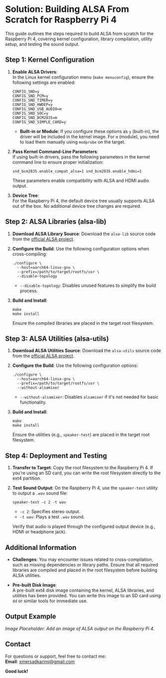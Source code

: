 # Solution: Building ALSA From Scratch for Raspberry Pi 4

This guide outlines the steps required to build ALSA from scratch for the Raspberry Pi 4, covering kernel configuration, library compilation, utility setup, and testing the sound output.


## Step 1: Kernel Configuration

1. **Enable ALSA Drivers**:  
   In the Linux kernel configuration menu (`make menuconfig`), ensure the following settings are enabled:

   ```
   CONFIG_SND=y
   CONFIG_SND_PCM=y
   CONFIG_SND_TIMER=y
   CONFIG_SND_HWDEP=y
   CONFIG_SND_USB_AUDIO=m
   CONFIG_SND_SOC=y
   CONFIG_SND_BCM2835=m
   CONFIG_SND_SIMPLE_CARD=y
   ```

   - **Built-in or Module**: If you configure these options as `y` (built-in), the driver will be included in the kernel image. For `m` (module), you need to load them manually using `modprobe` on the target.

2. **Pass Kernel Command-Line Parameters**:  
   If using built-in drivers, pass the following parameters in the kernel command line to ensure proper initialization:

   ```
   snd_bcm2835.enable_compat_alsa=1 snd_bcm2835.enable_hdmi=1
   ```

   These parameters enable compatibility with ALSA and HDMI audio output.

3. **Device Tree**:  
   For the Raspberry Pi 4, the default device tree usually supports ALSA out of the box. No additional device tree changes are required.


## Step 2: ALSA Libraries (alsa-lib)

1. **Download ALSA Library Source**:
   Download the `alsa-lib` source code from the [official ALSA project](https://alsa-project.org).

2. **Configure the Build**:
   Use the following configuration options when cross-compiling:

   ```
   ./configure \
     --host=aarch64-linux-gnu \
     --prefix=/path/to/target/rootfs/usr \
     --disable-topology
   ```

   - `--disable-topology`: Disables unused features to simplify the build process.

3. **Build and Install**:
   ```
   make
   make install
   ```

   Ensure the compiled libraries are placed in the target root filesystem.


## Step 3: ALSA Utilities (alsa-utils)

1. **Download ALSA Utilities Source**:
   Download the `alsa-utils` source code from the [official ALSA project](https://alsa-project.org).

2. **Configure the Build**:
   Use the following configuration options:

   ```
   ./configure \
     --host=aarch64-linux-gnu \
     --prefix=/path/to/target/rootfs/usr \
     --without-alsamixer
   ```

   - `--without-alsamixer`: Disables `alsamixer` if it's not needed for basic functionality.

3. **Build and Install**:
   ```
   make
   make install
   ```

   Ensure the utilities (e.g., `speaker-test`) are placed in the target root filesystem.


## Step 4: Deployment and Testing

1. **Transfer to Target**:
   Copy the root filesystem to the Raspberry Pi 4. If you’re using an SD card, you can write the root filesystem directly to the ext4 partition.

2. **Test Sound Output**:
   On the Raspberry Pi 4, use the `speaker-test` utility to output a `.wav` sound file:
   ```
   speaker-test -c 2 -t wav
   ```
   - `-c 2`: Specifies stereo output.
   - `-t wav`: Plays a test `.wav` sound.

   Verify that audio is played through the configured output device (e.g., HDMI or headphone jack).


## Additional Information

- **Challenges**: You may encounter issues related to cross-compilation, such as missing dependencies or library paths. Ensure that all required libraries are compiled and placed in the root filesystem before building ALSA utilities.

- **Pre-built Disk Image**:  
  A pre-built ext4 disk image containing the kernel, ALSA libraries, and utilities has been provided. You can write this image to an SD card using `dd` or similar tools for immediate use.


## Output Example

*Image Placeholder: Add an image of ALSA output on the Raspberry Pi 4.*


## Contact

For questions or support, feel free to contact me:  
**Email**: [xmersadkarimi@gmail.com](mailto:xmersadkarimi@gmail.com)

**Good luck!**